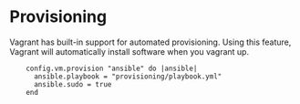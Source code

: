 Provisioning
===

Vagrant has built-in support for automated provisioning.
Using this feature, Vagrant will automatically
install software when you vagrant up.

        config.vm.provision "ansible" do |ansible|
          ansible.playbook = "provisioning/playbook.yml"
          ansible.sudo = true
        end

